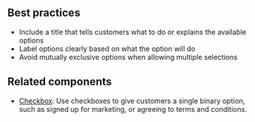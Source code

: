 ## Best practices

- Include a title that tells customers what to do or explains the available options
- Label options clearly based on what the option will do
- Avoid mutually exclusive options when allowing multiple selections

## Related components

- [Checkbox](https://github.com/Shopify/checkout-web/tree/master/packages/checkout-ui-extensions/src/components/Checkbox): Use checkboxes to give customers a single binary option, such as signed up for marketing, or agreeing to terms and conditions.
